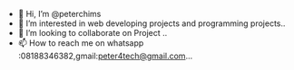 - 👋 Hi, I’m @peterchims
- 👀 I’m interested in web developing projects and programming projects..
- 💞️ I’m looking to collaborate on Project ..
- 📫 How to reach me on whatsapp :08188346382,gmail:peter4tech@gmail.com...

<!---
peterchims/peterchims is a ✨ special ✨ repository because its `README.md` (this file) appears on your GitHub profile.
You can click the Preview link to take a look at your changes.
--->
